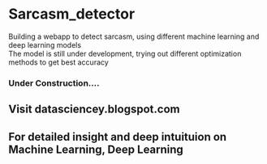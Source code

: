 # Sarcasm_detector
Building a webapp to detect sarcasm, using different machine learning and deep learning models<br>
The model is still under development, trying out different optimization methods to get best accuracy<br>
### Under Construction....

## Visit datasciencey.blogspot.com
## For detailed insight and deep intuituion on Machine Learning, Deep Learning
